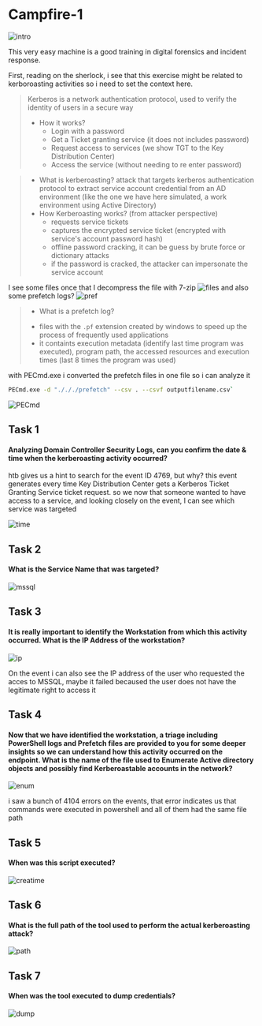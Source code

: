 
# Campfire-1

![intro](./img/intro.png)

This very easy machine is a good training in digital forensics and incident response.

First, reading on the sherlock, i see that this exercise might be related to kerboroasting activities so i need to set the context here.

>Kerberos is a network authentication protocol, used to verify the identity of users in a secure way
>                                                                            
> * How it works?
>   - Login with a password
>   - Get a Ticket granting service (it does not includes password)
>   - Request access to services (we show TGT to the Key Distribution Center)
>   - Access the service (without needing to re enter password)

>  * What is kerberoasting? 
> attack that targets kerberos authentication protocol to extract service account credential from an AD environment (like the one we have here simulated, a work environment using Active Directory)
> * How Kerberoasting works? (from attacker perspective)
>   - requests service tickets 
>   - captures the encrypted service ticket (encrypted with service's account password hash)
>   - offline password cracking, it can be guess by brute force or dictionary attacks
>   - if the password is cracked, the attacker can impersonate the service account


I see some files once that I decompress the file with 7-zip
![files](./img/files.png)
and also some prefetch logs? 
![pref](./img/pref.png)

> * What is a prefetch log? 
> - files with the  `.pf` extension created by windows to speed up the process of frequently used applications
> - it containts execution metadata (identify last time program was executed), program path, the accessed resources and execution times (last 8 times the program was used)

with PECmd.exe i converted the prefetch files in one file so i can analyze it

```sh
PECmd.exe -d "./././prefetch" --csv . --csvf outputfilename.csv`
```

![PECmd](./img/pecmd.png)


## Task 1

#### Analyzing Domain Controller Security Logs, can you confirm the date & time when the kerberoasting activity occurred?

htb gives us a hint to search for the event ID 4769, but why? 
this event generates every time Key Distribution Center gets a Kerberos Ticket Granting Service ticket request. so we now that someone wanted to have access to a service, and looking closely on the event, I can see which service was targeted

![time](./img/time%20hour.png)



## Task 2
#### What is the Service Name that was targeted?

![mssql](./img/mssql.png)


## Task 3

#### It is really important to identify the Workstation from which this activity occurred. What is the IP Address of the workstation?

![ip](./img/ip.png)

On the event i can also see the IP address of the user who requested the acces to MSSQL, maybe it failed becaused the user does not have the legitimate right to access it

## Task 4

#### Now that we have identified the workstation, a triage including PowerShell logs and Prefetch files are provided to you for some deeper insights so we can understand how this activity occurred on the endpoint. What is the name of the file used to Enumerate Active directory objects and possibly find Kerberoastable accounts in the network?

![enum](./img/enumfile.png)

i saw a bunch of 4104 errors on the events, that error indicates us that commands were executed in powershell and all of them had the same file path

## Task 5

#### When was this script executed?

![creatime](./img/creatime.png)



## Task 6

#### What is the full path of the tool used to perform the actual kerberoasting attack?

![path](./img/path.png)

## Task 7

#### When was the tool executed to dump credentials?

![dump](./img/dump.png)